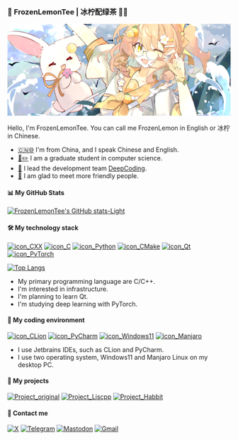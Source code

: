 ### 🧊 FrozenLemonTee | 冰柠配绿茶 🍋🌿

[![banner](assets/banner.png)](https://teyan.xyz/4129691)

Hello, I'm FrozenLemonTee. You can call me FrozenLemon in English or 冰柠 in Chinese.

* [🇨🇳](https://www.gov.cn/)[🌐](https://www.un.org/en/) I'm from China, and I speak Chinese and English.
* [📖](https://en.wikipedia.org/wiki/Computer_science)[✏️](https://en.wikipedia.org/wiki/Computer_science) I am a graduate student in computer science.
* [👔](https://github.com/DeepCodingInTuringAcademy) I lead the development team [DeepCoding](https://github.com/DeepCodingInTuringAcademy).
* [👋](https://x.com/FrozenlemonTee) I am glad to meet more friendly people.

#### 📊 My GitHub Stats
[![FrozenLemonTee's GitHub stats-Light](https://github-readme-stats.vercel.app/api?username=FrozenLemonTee&show_icons=true&theme=default&custom_title=FrozenLemonTee's%20GitHub%20Stats#gh-light-mode-only)](https://github.com/FrozenLemonTee)


#### 🛠️ My technology stack
[![icon_CXX](https://img.shields.io/badge/C%2B%2B-00599C?style=for-the-badge&logo=c%2B%2B&logoColor=white)](https://en.cppreference.com/w/cpp)
[![icon_C](https://img.shields.io/badge/C-00599C?style=for-the-badge&logo=c&logoColor=white)](https://en.cppreference.com/w/c)
[![icon_Python](https://img.shields.io/badge/Python-FFD43B?style=for-the-badge&logo=python&logoColor=blue)](https://www.python.org/)
[![icon_CMake](https://img.shields.io/badge/CMake-064F8C?style=for-the-badge&logo=cmake&logoColor=white)](https://cmake.org/)
[![icon_Qt](https://img.shields.io/badge/Qt-41CD52?style=for-the-badge&logo=qt&logoColor=white)](https://www.qt.io/)
[![icon_PyTorch](https://img.shields.io/badge/PyTorch-EE4C2C?style=for-the-badge&logo=pytorch&logoColor=white)](https://pytorch.org/)

[![Top Langs](https://my-github-readme-stats-git-main-frozenlemontees-projects.vercel.app/api/top-langs/?username=FrozenLemonTee&layout=compact&card_width=450&langs_count=6&exclude_repo=waline,blogSrc,ciyana-button,original_docs,my-github-readme-stats)](https://github.com/FrozenLemonTee)

* My primary programming language are C/C++.
* I'm interested in infrastructure.
* I'm planning to learn Qt.
* I'm studying deep learning with PyTorch.

#### 🐧 My coding environment
[![icon_CLion](https://img.shields.io/badge/CLion-000000?style=for-the-badge&logo=clion&logoColor=white)](https://www.jetbrains.com/clion/)
[![icon_PyCharm](https://img.shields.io/badge/PyCharm-000000.svg?&style=for-the-badge&logo=PyCharm&logoColor=white)](https://www.jetbrains.com/pycharm/)
[![icon_Windows11](https://img.shields.io/badge/Windows_11-0078d4?style=for-the-badge&logo=windows-11&logoColor=white)](https://www.microsoft.com/en-us/software-download/windows11)
[![icon_Manjaro](https://img.shields.io/badge/manjaro-35BF5C?style=for-the-badge&logo=manjaro&logoColor=white)](https://manjaro.org/)

* I use Jetbrains IDEs, such as CLion and PyCharm.
* I use two operating system, Windows11 and Manjaro Linux on my desktop PC.

#### 📌 My projects
[![Project_original](https://my-github-readme-stats-git-main-frozenlemontees-projects.vercel.app/api/pin/?username=FrozenLemonTee&repo=original&cache_seconds=10)](https://github.com/FrozenLemonTee/original)
[![Project_Liscpp](https://my-github-readme-stats-git-main-frozenlemontees-projects.vercel.app/api/pin/?username=FrozenLemonTee&repo=Liscpp&cache_seconds=10)](https://github.com/FrozenLemonTee/liscpp)
[![Project_Habbit](https://my-github-readme-stats-git-main-frozenlemontees-projects.vercel.app/api/pin/?username=DeepCodingInTuringAcademy&repo=Habbit&show_owner=true&cache_seconds=10)](https://github.com/DeepCodingInTuringAcademy/Habbit)

#### 💬 Contact me
[![X](https://img.shields.io/badge/X-000000?style=for-the-badge&logo=x&logoColor=white)](https://x.com/FrozenlemonTee)
[![Telegram](https://img.shields.io/badge/Telegram-2CA5E0?style=for-the-badge&logo=telegram&logoColor=white)](https://t.me/frozenlemontee)
[![Mastodon](https://img.shields.io/badge/Mastodon-6364FF?style=for-the-badge&logo=Mastodon&logoColor=white)](https://mastodon.social/@frozenlemontee)
[![Gmail](https://img.shields.io/badge/Gmail-D14836?style=for-the-badge&logo=gmail&logoColor=white)](mailto:frozenlemontee@gmail.com)
